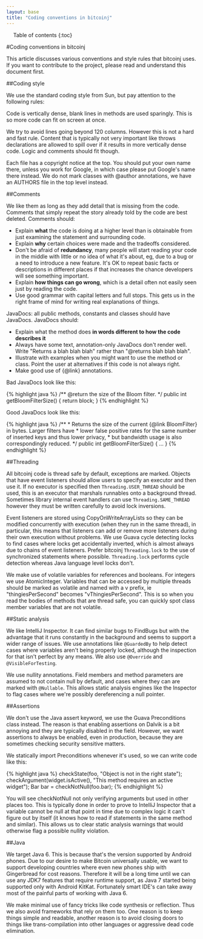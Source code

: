 ```yaml
---
layout: base
title: "Coding conventions in bitcoinj"
---
```


<div markdown="1" id="toc" class="toc"><div markdown="1">

* Table of contents
{:toc}

</div></div>

<div markdown="1" class="toccontent">

#Coding conventions in bitcoinj

This article discusses various conventions and style rules that bitcoinj uses. If you want to contribute to the project, please read and understand this document first.

##Coding style

We use the standard coding style from Sun, but pay attention to the following rules:

Code is vertically dense, blank lines in methods are used sparingly. This is so more code can fit on screen at once.

We try to avoid lines going beyond 120 columns. However this is not a hard and fast rule. Content that is typically not very important like throws declarations are allowed to spill over if it results in more vertically dense code. Logic and comments should fit though.

Each file has a copyright notice at the top. You should put your own name there, unless you work for Google, in which case please put Google's name there instead. We do not mark classes with @author annotations, we have an AUTHORS file in the top level instead.

##Comments

We like them as long as they add detail that is missing from the code. Comments that simply repeat the story already told by the code are best deleted. Comments should:

* Explain **what** the code is doing at a higher level than is obtainable from just examining the statement and surrounding code.
* Explain **why** certain choices were made and the tradeoffs considered.
* Don't be afraid of **redundancy**, many people will start reading your code in the middle with little or no idea of what it's about, eg, due to a bug or a need to introduce a new feature. It's OK to repeat basic facts or descriptions in different places if that increases the chance developers will see something important.
* Explain **how things can go wrong**, which is a detail often not easily seen just by reading the code.
* Use good grammar with capital letters and full stops. This gets us in the right frame of mind for writing real explanations of things.

JavaDocs: all public methods, constants and classes should have JavaDocs. JavaDocs should:

* Explain what the method does **in words different to how the code describes it**
* Always have some text, annotation-only JavaDocs don't render well. Write "Returns a blah blah blah" rather than "@returns blah blah blah".
* Illustrate with examples when you might want to use the method or class. Point the user at alternatives if this code is not always right.
* Make good use of {@link} annotations.

Bad JavaDocs look like this:

{% highlight java %}
   /** @return the size of the Bloom filter. */
   public int getBloomFilterSize() {
       return block;
   }
{% endhighlight %}

Good JavaDocs look like this:

{% highlight java %}
   /**
    * Returns the size of the current {@link BloomFilter} in bytes. Larger filters have 
    * lower false positive rates for the same number of inserted keys and thus lower privacy, 
    * but bandwidth usage is also correspondingly reduced.
    */
   public int getBloomFilterSize() { ... }
{% endhighlight %}

##Threading

All bitcoinj code is thread safe by default, exceptions are marked. Objects that have event listeners should allow users to specify an executor and then use it. If no executor is specified then `Threading.USER_THREAD` should be used, this is an executor that marshals runnables onto a background thread. Sometimes library internal event handlers can use `Threading.SAME_THREAD` however they must be written carefully to avoid lock inversions.

Event listeners are stored using CopyOnWriteArrayLists so they can be modified concurrently with execution (when they run in the same thread), in particular, this means that listeners can add or remove more listeners during their own execution without problems. We use Guava cycle detecting locks to find cases where locks get accidentally inverted, which is almost always due to chains of event listeners. Prefer bitcoinj `Threading.lock` to the use of synchronized statements where possible. `Threading.lock` performs cycle detection whereas Java language level locks don't.

We make use of volatile variables for references and booleans. For integers we use AtomicInteger. Variables that can be accessed by multiple threads should be marked as volatile and named with a v prefix, ie "thingiesPerSecond" becomes "vThingiesPerSecond". This is so when you read the bodies of methods that are thread safe, you can quickly spot class member variables that are not volatile.

##Static analysis

We like IntelliJ Inspector. It can find similar bugs to FindBugs but with the advantage that it runs constantly in the background and seems to support a wider range of issues. We use annotations like `@GuardedBy` to help detect cases where variables aren't being properly locked, although the inspection for that isn't perfect by any means. We also use `@Override` and `@VisibleForTesting`.

We use nullity annotations. Field members and method parameters are assumed to not contain null by default, and cases where they can are marked with `@Nullable`. This allows static analysis engines like the Inspector to flag cases where we're possibly dereferencing a null pointer.

##Assertions

We don't use the Java assert keyword, we use the Guava Preconditions class instead. The reason is that enabling assertions on Dalvik is a bit annoying and they are typically disabled in the field. However, we want assertions to always be enabled, even in production, because they are sometimes checking security sensitive matters.

We statically import Preconditions whenever it's used, so we can write code like this:

{% highlight java %}
checkState(foo, "Object is not in the right state");
checkArgument(widget.isActive(), "This method requires an active widget");
Bar bar = checkNotNull(foo.bar);
{% endhighlight %}

You will see checkNotNull not only verifying arguments but used in other places too. This is typically done in order to prove to IntelliJ Inspector that a variable cannot be null at that point in time due to complex logic it can't figure out by itself (it knows how to read if statements in the same method and similar). This allows us to clear static analysis warnings that would otherwise flag a possible nullity violation.

##Java

We target Java 6. This is because that's the version supported by Android phones. Due to our desire to make Bitcoin universally usable, we want to support developing countries where even new phones ship with Gingerbread for cost reasons. Therefore it will be a long time until we can use any JDK7 features that require runtime support, as Java 7 started being supported only with Android KitKat. Fortunately smart IDE's can take away most of the painful parts of working with Java 6.

We make minimal use of fancy tricks like code synthesis or reflection. Thus we also avoid frameworks that rely on them too. One reason is to keep things simple and readable, another reason is to avoid closing doors to things like trans-compilation into other languages or aggressive dead code elimination.

</div>
